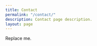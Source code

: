 ```yaml
---
title: Contact
permalink: "/contact/"
description: Contact page description.
layout: page
---
```


Replace me.
